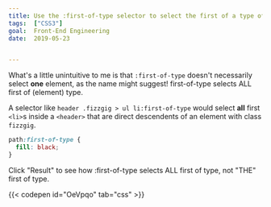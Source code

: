 ```yaml
---
title: Use the :first-of-type selector to select the first of a type of element
tags:  ["CSS3"]
goal:  Front-End Engineering
date:  2019-05-23


---
```


What's a little unintuitive to me is that `:first-of-type` doesn't necessarily
select **one** element, as the name might suggest! first-of-type selects ALL first of (element) type.

A selector like `header .fizzgig > ul li:first-of-type` would select
**all** first `<li>`s inside a `<header>` that are direct descendents of
  an element with class `fizzgig`.

``` css
path:first-of-type {
  fill: black;
}
```

Click "Result" to see how :first-of-type selects ALL first of type, not "THE" first of type.

{{< codepen id="OeVpqo" tab="css" >}}
